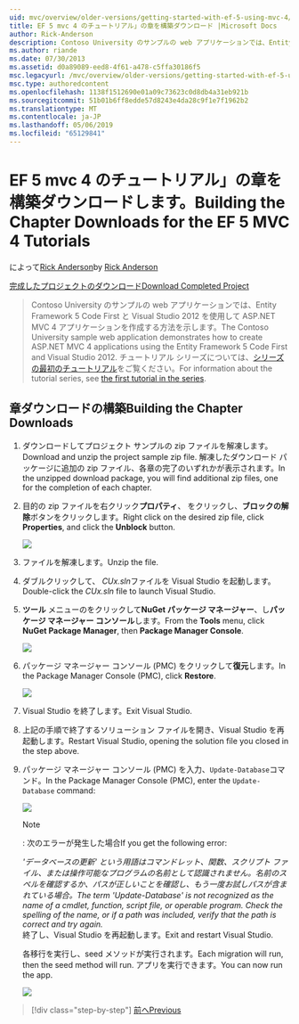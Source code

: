 ```yaml
---
uid: mvc/overview/older-versions/getting-started-with-ef-5-using-mvc-4/building-the-ef5-mvc4-chapter-downloads
title: EF 5 mvc 4 のチュートリアル」の章を構築ダウンロード |Microsoft Docs
author: Rick-Anderson
description: Contoso University のサンプルの web アプリケーションでは、Entity Framework 5 Code First と Visual Studio を使用して ASP.NET MVC 4 アプリケーションを作成する方法について説明しています.
ms.author: riande
ms.date: 07/30/2013
ms.assetid: d0a89089-eed8-4f61-a478-c5ffa30186f5
msc.legacyurl: /mvc/overview/older-versions/getting-started-with-ef-5-using-mvc-4/building-the-ef5-mvc4-chapter-downloads
msc.type: authoredcontent
ms.openlocfilehash: 1138f1512690e01a09c73623c0d8db4a31eb921b
ms.sourcegitcommit: 51b01b6ff8edde57d8243e4da28c9f1e7f1962b2
ms.translationtype: MT
ms.contentlocale: ja-JP
ms.lasthandoff: 05/06/2019
ms.locfileid: "65129841"
---
```

# <a name="building-the-chapter-downloads-for-the-ef-5-mvc-4-tutorials"></a><span data-ttu-id="54c33-103">EF 5 mvc 4 のチュートリアル」の章を構築ダウンロードします。</span><span class="sxs-lookup"><span data-stu-id="54c33-103">Building the Chapter Downloads for the EF 5 MVC 4 Tutorials</span></span>

<span data-ttu-id="54c33-104">によって[Rick Anderson]((https://twitter.com/RickAndMSFT))</span><span class="sxs-lookup"><span data-stu-id="54c33-104">by [Rick Anderson]((https://twitter.com/RickAndMSFT))</span></span>

[<span data-ttu-id="54c33-105">完成したプロジェクトのダウンロード</span><span class="sxs-lookup"><span data-stu-id="54c33-105">Download Completed Project</span></span>](http://code.msdn.microsoft.com/Getting-Started-with-dd0e2ed8)

> <span data-ttu-id="54c33-106">Contoso University のサンプルの web アプリケーションでは、Entity Framework 5 Code First と Visual Studio 2012 を使用して ASP.NET MVC 4 アプリケーションを作成する方法を示します。</span><span class="sxs-lookup"><span data-stu-id="54c33-106">The Contoso University sample web application demonstrates how to create ASP.NET MVC 4 applications using the Entity Framework 5 Code First and Visual Studio 2012.</span></span> <span data-ttu-id="54c33-107">チュートリアル シリーズについては、[シリーズの最初のチュートリアル](creating-an-entity-framework-data-model-for-an-asp-net-mvc-application.md)をご覧ください。</span><span class="sxs-lookup"><span data-stu-id="54c33-107">For information about the tutorial series, see [the first tutorial in the series](creating-an-entity-framework-data-model-for-an-asp-net-mvc-application.md).</span></span>

## <a name="building-the-chapter-downloads"></a><span data-ttu-id="54c33-108">章ダウンロードの構築</span><span class="sxs-lookup"><span data-stu-id="54c33-108">Building the Chapter Downloads</span></span>

1. <span data-ttu-id="54c33-109">ダウンロードしてプロジェクト サンプルの zip ファイルを解凍します。</span><span class="sxs-lookup"><span data-stu-id="54c33-109">Download and unzip the  project sample zip file.</span></span> <span data-ttu-id="54c33-110">解凍したダウンロード パッケージに追加の zip ファイル、各章の完了のいずれかが表示されます。</span><span class="sxs-lookup"><span data-stu-id="54c33-110">In the unzipped download package, you will find additional zip files, one for the completion of each chapter.</span></span>
2. <span data-ttu-id="54c33-111">目的の zip ファイルを右クリック**プロパティ**、 をクリックし、**ブロックの解除**ボタンをクリックします。</span><span class="sxs-lookup"><span data-stu-id="54c33-111">Right click on the desired zip file, click **Properties**, and click the **Unblock** button.</span></span>  
  
    ![](building-the-ef5-mvc4-chapter-downloads/_static/image1.png)
3. <span data-ttu-id="54c33-112">ファイルを解凍します。</span><span class="sxs-lookup"><span data-stu-id="54c33-112">Unzip the file.</span></span>
4. <span data-ttu-id="54c33-113">ダブルクリックして、 *CUx.sln*ファイルを Visual Studio を起動します。</span><span class="sxs-lookup"><span data-stu-id="54c33-113">Double-click the *CUx.sln* file to launch Visual Studio.</span></span>
5. <span data-ttu-id="54c33-114">**ツール** メニューのをクリックして**NuGet パッケージ マネージャー**、し**パッケージ マネージャー コンソール**します。</span><span class="sxs-lookup"><span data-stu-id="54c33-114">From the **Tools** menu, click **NuGet Package Manager**, then **Package Manager Console**.</span></span>  
  
    ![](building-the-ef5-mvc4-chapter-downloads/_static/image2.png)
6. <span data-ttu-id="54c33-115">パッケージ マネージャー コンソール (PMC) をクリックして**復元**します。</span><span class="sxs-lookup"><span data-stu-id="54c33-115">In the Package Manager Console (PMC), click **Restore**.</span></span>  
  
    ![](building-the-ef5-mvc4-chapter-downloads/_static/image3.png)
7. <span data-ttu-id="54c33-116">Visual Studio を終了します。</span><span class="sxs-lookup"><span data-stu-id="54c33-116">Exit Visual Studio.</span></span>
8. <span data-ttu-id="54c33-117">上記の手順で終了するソリューション ファイルを開き、Visual Studio を再起動します。</span><span class="sxs-lookup"><span data-stu-id="54c33-117">Restart Visual Studio, opening the solution file you closed in the step above.</span></span>
9. <span data-ttu-id="54c33-118">パッケージ マネージャー コンソール (PMC) を入力、`Update-Database`コマンド。</span><span class="sxs-lookup"><span data-stu-id="54c33-118">In the Package Manager Console (PMC), enter the `Update-Database` command:</span></span>  
  
    ![](building-the-ef5-mvc4-chapter-downloads/_static/image4.png)  

    > [!NOTE]
    > <span data-ttu-id="54c33-119">: 次のエラーが発生した場合</span><span class="sxs-lookup"><span data-stu-id="54c33-119">If you get the following error:</span></span>  
    >   
    >  <span data-ttu-id="54c33-120">*'データベースの更新' という用語はコマンドレット、関数、スクリプト ファイル、または操作可能なプログラムの名前として認識されません。名前のスペルを確認するか、パスが正しいことを確認し、もう一度お試しパスが含まれている場合。*</span><span class="sxs-lookup"><span data-stu-id="54c33-120">*The term 'Update-Database' is not recognized as the name of a cmdlet, function, script file, or operable program. Check the spelling of the name, or if a path was included, verify that the path is correct and try again.*</span></span>  
    > <span data-ttu-id="54c33-121">終了し、Visual Studio を再起動します。</span><span class="sxs-lookup"><span data-stu-id="54c33-121">Exit and restart Visual Studio.</span></span>

    <span data-ttu-id="54c33-122">各移行を実行し、seed メソッドが実行されます。</span><span class="sxs-lookup"><span data-stu-id="54c33-122">Each migration will run, then the seed method will run.</span></span> <span data-ttu-id="54c33-123">アプリを実行できます。</span><span class="sxs-lookup"><span data-stu-id="54c33-123">You can now run the app.</span></span>

    ![](building-the-ef5-mvc4-chapter-downloads/_static/image5.png)

> [!div class="step-by-step"]
> [<span data-ttu-id="54c33-124">前へ</span><span class="sxs-lookup"><span data-stu-id="54c33-124">Previous</span></span>](advanced-entity-framework-scenarios-for-an-mvc-web-application.md)
